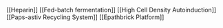 [[Heparin]]
[[Fed-batch fermentation]]
[[High Cell Density Autoinduction]]
[[Paps-astiv Recycling System]]
[[Epathbrick Platform]]
